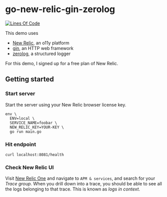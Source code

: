 # go-new-relic-gin-zerolog

[![Lines Of Code](https://tokei.rs/b1/github/kevinmichaelchen/go-new-relic-gin-zerolog?category=code)](https://github.com/kevinmichaelchen/go-new-relic-gin-zerolog)

This demo uses
* [New Relic](https://newrelic.com/), an o11y platform
* [gin](https://github.com/gin-gonic/gin), an HTTP web framework
* [zerolog]([https://github.com/uber-go/zap](https://github.com/rs/zerolog)), a structured logger

For this demo, I signed up for a free plan of New Relic.

## Getting started
### Start server
Start the server using your New Relic browser license key.
```shell
env \
  ENV=local \
  SERVICE_NAME=foobar \
  NEW_RELIC_KEY=YOUR-KEY \
  go run main.go
```

### Hit endpoint
```shell
curl localhost:8081/health
```

### Check New Relic UI
Visit [New Relic One](https://one.newrelic.com) and navigate to `APM & services`,
and search for your _Trace group_. When you drill down into a trace, you should
be able to see all the logs belonging to that trace. This is known as _logs in context_.
